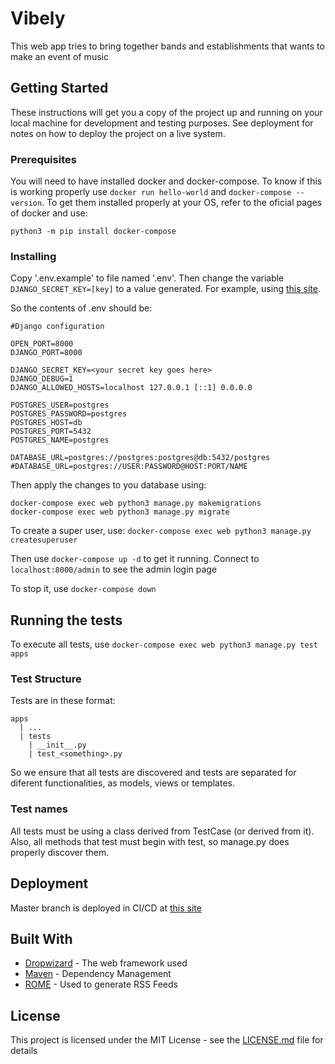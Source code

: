 # Vibely

This web app tries to bring together bands and establishments that wants to make an event of music

## Getting Started

These instructions will get you a copy of the project up and running on your local machine for development and testing purposes. See deployment for notes on how to deploy the project on a live system.

### Prerequisites

You will need to have installed docker and docker-compose. To know if this is working properly use
`docker run hello-world` and `docker-compose --version`. To get them installed properly at your OS, 
  refer to the oficial pages of docker and use:
  ```
  python3 -m pip install docker-compose
  ```

### Installing

Copy '.env.example' to file named '.env'. Then change the variable `DJANGO_SECRET_KEY=[key]`
to a value generated. For example, using [this site](https://miniwebtool.com/django-secret-key-generator/).

So the contents of .env should be:
```
#Django configuration 

OPEN_PORT=8000
DJANGO_PORT=8000

DJANGO_SECRET_KEY=<your secret key goes here>
DJANGO_DEBUG=1
DJANGO_ALLOWED_HOSTS=localhost 127.0.0.1 [::1] 0.0.0.0

POSTGRES_USER=postgres
POSTGRES_PASSWORD=postgres
POSTGRES_HOST=db
POSTGRES_PORT=5432
POSTGRES_NAME=postgres

DATABASE_URL=postgres://postgres:postgres@db:5432/postgres
#DATABASE_URL=postgres://USER:PASSWORD@HOST:PORT/NAME
```

Then apply the changes to you database using:
```
docker-compose exec web python3 manage.py makemigrations
docker-compose exec web python3 manage.py migrate
```

To create a super user, use:
`docker-compose exec web python3 manage.py createsuperuser`

Then use `docker-compose up -d` to get it running. Connect to `localhost:8000/admin`
to see the admin login page

To stop it, use `docker-compose down`

## Running the tests

To execute all tests, use `docker-compose exec web python3 manage.py test apps`

### Test Structure

Tests are in these format:

```
apps
  | ...
  | tests
    | __init__.py
    | test_<something>.py
```

So we ensure that all tests are discovered and tests are separated for diferent
functionalities, as models, views or templates.


### Test names

All tests must be using a class derived from TestCase (or derived from it). Also,
all methods that test must begin with test, so manage.py does properly discover them.

## Deployment

Master branch is deployed in CI/CD at [this site](https://vibely-udl.herokuapp.com/admin/)

## Built With

* [Dropwizard](http://www.dropwizard.io/1.0.2/docs/) - The web framework used
* [Maven](https://maven.apache.org/) - Dependency Management
* [ROME](https://rometools.github.io/rome/) - Used to generate RSS Feeds

## License

This project is licensed under the MIT License - see the [LICENSE.md](LICENSE.md) file for details

